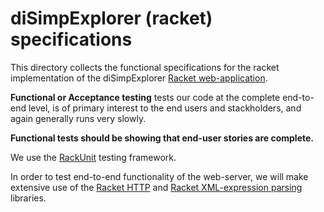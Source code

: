 # diSimpExplorer (racket) specifications

This directory collects the functional specifications for the racket 
implementation of the diSimpExplorer [Racket 
web-application](https://docs.racket-lang.org/web-server/).

**Functional or Acceptance testing** tests our code at the complete 
end-to-end level, is of primary interest to the end users and 
stackholders, and again generally runs very slowly.

**Functional tests should be showing that end-user stories are 
complete.**

We use the [RackUnit](http://docs.racket-lang.org/rackunit/) testing
framework.

In order to test end-to-end functionality of the web-server, we will make 
extensive use of the [Racket 
HTTP](https://docs.racket-lang.org/web-server/http.html) and [Racket 
XML-expression parsing](https://docs.racket-lang.org/xml/) libraries.
